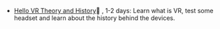 
- [Hello VR Theory and History](HelloVR/Theory/index.md)🚷 , 1-2 days: Learn what is VR, test some headset and learn about the history behind the devices. 
